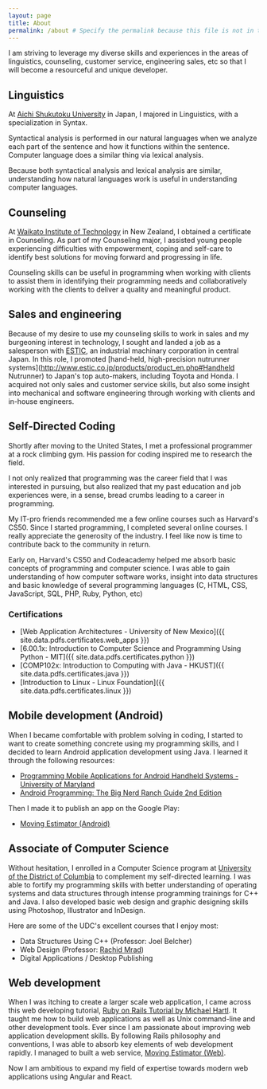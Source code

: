 ```yaml
---
layout: page
title: About
permalink: /about # Specify the permalink because this file is not in the root.
---
```


<section class="introduction">
I am striving to leverage my diverse skills and experiences in the areas of
linguistics, counseling, customer service, engineering sales, etc
so that I will become a resourceful and unique developer.
</section>

## Linguistics

At [Aichi Shukutoku University](http://www.aasa.ac.jp/) in Japan, I majored in Linguistics, with a specialization in Syntax.

Syntactical analysis is performed in our natural languages when we analyze
each part of the sentence and how it functions within the sentence.
Computer language does a similar thing via lexical analysis.

Because both syntactical analysis and lexical analysis are similar,
understanding how natural languages work is useful in understanding
computer languages.

## Counseling

At [Waikato Institute of Technology](http://www.wintec.ac.nz/) in New Zealand, I obtained a certificate in Counseling.
As part of my Counseling major, I assisted young people experiencing
difficulties with empowerment, coping and self-care to identify best
solutions for moving forward and progressing in life.

Counseling skills can be useful in programming when working with clients
to assist them in identifying their programming needs and collaboratively
working with the clients to deliver a quality and meaningful product.

## Sales and engineering

Because of my desire to use my counseling skills to work in sales and
my burgeoning interest in technology, I sought and landed a job as a
salesperson with [ESTIC](http://www.estic.co.jp/en/index.html),
an industrial machinary corporation in central Japan. In this role, I promoted [hand-held, high-precision nutrunner systems](http://www.estic.co.jp/products/product_en.php#Handheld Nutrunner) to Japan's top auto-makers, including Toyota and Honda.
I acquired not only sales and customer service skills,
but also some insight into mechanical and software engineering through
working with clients and in-house engineers.

## Self-Directed Coding

Shortly after moving to the United States, I met a professional programmer
at a rock climbing gym. His passion for coding inspired me to research the
field.

I not only realized that programming was the career field
that I was interested in pursuing, but also realized that my past education
and job experiences were, in a sense, bread crumbs leading to a career in programming.

My IT-pro friends recommended me a few online courses such as Harvard's CS50. Since I started programming, I completed several online courses. I really appreciate the generosity of the industry. I feel like now is time to contribute back to the community in return.

Early on, Harvard's CS50 and Codeacademy helped me absorb basic concepts of programming and computer science. I was able to gain understanding of how computer software works, insight into data structures and basic knowledge of several programming languages (C, HTML, CSS, JavaScript, SQL, PHP, Ruby, Python, etc)

### Certifications

- [Web Application Architectures - University of New Mexico]({{ site.data.pdfs.certificates.web_apps }})
- [6.00.1x: Introduction to Computer Science and Programming Using Python - MIT]({{ site.data.pdfs.certificates.python }})
- [COMP102x: Introduction to Computing with Java - HKUST]({{ site.data.pdfs.certificates.java }})
- [Introduction to Linux - Linux Foundation]({{ site.data.pdfs.certificates.linux }})

## Mobile development (Android)

When I became comfortable with problem solving in coding, I started to want to
create something concrete using my programming skills, and I decided to learn
Android application development using Java. I learned it through the following resources:

- [Programming Mobile Applications for Android Handheld Systems - University of Maryland](https://www.coursera.org/course/androidpart1)
- [Android Programming: The Big Nerd Ranch Guide 2nd Edition](https://www.bignerdranch.com/we-write/android-programming/)

Then I made it to publish an app on the Google Play:

- [Moving Estimator (Android)](https://play.google.com/store/apps/details?id=com.mnishiguchi.android.movingestimator)

## Associate of Computer Science

Without hesitation, I enrolled in a Computer Science program at [University of the District of Columbia](http://www.udc.edu/) to complement my self-directed learning. I was able to fortify my programming skills with better understanding of operating systems and data structures through intense programming trainings for C++ and Java.
I also developed basic web design and graphic designing skills using Photoshop, Illustrator and InDesign.

Here are some of the UDC's excellent courses that I enjoy most:

- Data Structures Using C++ (Professor: Joel Belcher)
- Web Design (Professor: [Rachid Mrad](http://rachidmrad.com/))
- Digital Applications / Desktop Publishing

## Web development

When I was itching to create a larger scale web application, I came across this web developing tutorial, [Ruby on Rails Tutorial by Michael Hartl](https://www.railstutorial.org/). It taught me how to build web applications as well as Unix command-line and other development tools. Ever since I am passionate about improving web application development skills. By following Rails philosophy and conventions, I was able to absorb key elements of web development rapidly. I managed to built a web service, [Moving Estimator (Web)](https://moving-estimator.herokuapp.com/).

Now I am ambitious to expand my field of expertise towards modern web applications using Angular and React.
